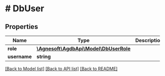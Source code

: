 # # DbUser

## Properties

Name | Type | Description | Notes
------------ | ------------- | ------------- | -------------
**role** | [**\Agnesoft\AgdbApi\Model\DbUserRole**](DbUserRole.md) |  |
**username** | **string** |  |

[[Back to Model list]](../../README.md#models) [[Back to API list]](../../README.md#endpoints) [[Back to README]](../../README.md)
